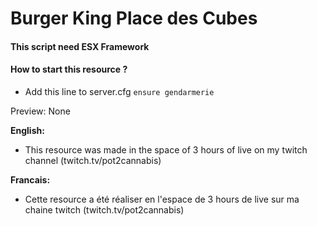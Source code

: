 # Burger King Place des Cubes

#### This script need ESX Framework

#### How to start this resource ?
   - Add this line to server.cfg `ensure gendarmerie`

Preview: None

__English:__
   - This resource was made in the space of 3 hours of live on my twitch channel (twitch.tv/pot2cannabis)

__Francais:__
   - Cette resource a été réaliser en l'espace de 3 hours de live sur ma chaine twitch (twitch.tv/pot2cannabis)

